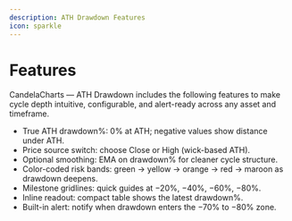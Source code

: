 ```yaml
---
description: ATH Drawdown Features
icon: sparkle
---
```


# Features

CandelaCharts — ATH Drawdown includes the following features to make cycle depth intuitive, configurable, and alert-ready across any asset and timeframe.

* True ATH drawdown%: 0% at ATH; negative values show distance under ATH.
* Price source switch: choose Close or High (wick-based ATH).
* Optional smoothing: EMA on drawdown% for cleaner cycle structure.
* Color-coded risk bands: green → yellow → orange → red → maroon as drawdown deepens.
* Milestone gridlines: quick guides at −20%, −40%, −60%, −80%.
* Inline readout: compact table shows the latest drawdown%.
* Built-in alert: notify when drawdown enters the −70% to −80% zone.
